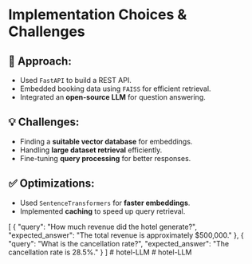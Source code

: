 # Implementation Choices & Challenges

## 📌 Approach:
- Used `FastAPI` to build a REST API.
- Embedded booking data using `FAISS` for efficient retrieval.
- Integrated an **open-source LLM** for question answering.

## 💡 Challenges:
- Finding a **suitable vector database** for embeddings.
- Handling **large dataset retrieval** efficiently.
- Fine-tuning **query processing** for better responses.

## ✅ Optimizations:
- Used `SentenceTransformers` for **faster embeddings**.
- Implemented **caching** to speed up query retrieval.

[
  {
    "query": "How much revenue did the hotel generate?",
    "expected_answer": "The total revenue is approximately $500,000."
  },
  {
    "query": "What is the cancellation rate?",
    "expected_answer": "The cancellation rate is 28.5%."
  }
]
#   h o t e l - L L M  
 #   h o t e l - L L M  
 